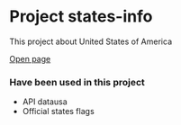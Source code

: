# Project states-info

This project about United States of America


[Open page](https://aleksei-p.github.io/states-info/)

### Have been used in this project

* API datausa
* Official states flags
